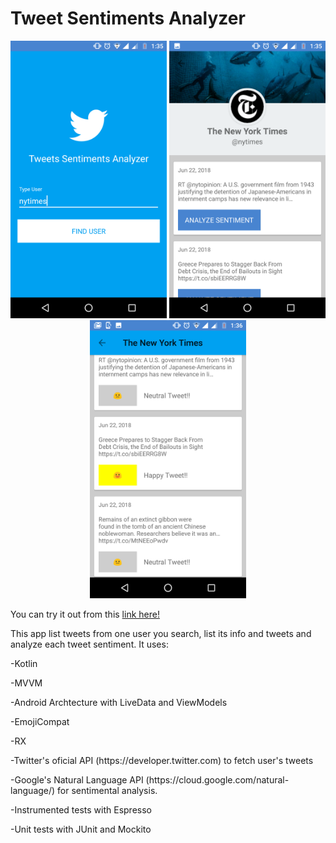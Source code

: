# Tweet Sentiments Analyzer

<p align="center">
  <img src="screenshot-1.png" width="250"/>
  <img src="screenshot-2.png" width="250"/>
  <img src="screenshot-3.png" width="250"/>
</p>

You can try it out from this <a href="https://drive.google.com/open?id=1yUOZ5YeP4nynwest_7nUzhkCiVy_U87o">link here!</a>

This app list tweets from one user you search, list its info and tweets and analyze each tweet sentiment.
It uses:
<p>-Kotlin</p>
<p>-MVVM</p>
<p>-Android Archtecture with LiveData and ViewModels</p>
<p>-EmojiCompat</p>
<p>-RX</p>
<p>-Twitter's oficial API (https://developer.twitter.com) to fetch user's tweets</p>
<p>-Google's Natural Language API (https://cloud.google.com/natural-language/) for sentimental analysis.</p>
<p>-Instrumented tests with Espresso</p>
<p>-Unit tests with JUnit and Mockito</p>
